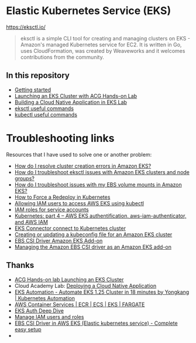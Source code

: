 # Elastic Kubernetes Service (EKS)
https://eksctl.io/
>eksctl is a simple CLI tool for creating and managing clusters on EKS - Amazon's managed Kubernetes service for EC2. It is written in Go, uses CloudFormation, was created by Weaveworks and it welcomes contributions from the community.

## In this repository
- [Getting started](01-getting-started.md)
- [Launching an EKS Cluster with ACG Hands-on Lab](02-create-cluster-on-ACG.md)
- [Building a Cloud Native Application in EKS Lab](04-building-a-cloud-native-application-CA.md)
- [eksctl useful commands](eksctl.md)
- [kubectl useful commands](kubectl.md)

# Troubleshooting links
Resources that I have used to solve one or another problem:
- [How do I resolve cluster creation errors in Amazon EKS?](https://aws.amazon.com/premiumsupport/knowledge-center/eks-cluster-creation-errors/)
- [How do I troubleshoot eksctl issues with Amazon EKS clusters and node groups?](https://aws.amazon.com/premiumsupport/knowledge-center/eks-troubleshoot-eksctl-cluster-node/)
- [How do I troubleshoot issues with my EBS volume mounts in Amazon EKS?](https://aws.amazon.com/premiumsupport/knowledge-center/eks-troubleshoot-ebs-volume-mounts/)
- [How to Force a Redeploy in Kubernetes](https://ataiva.com/how-to-force-a-redeploy-in-kubernetes/)
- [Allowing IAM users to access AWS EKS using kubectl](https://kloudle.com/academy/allowing-iam-users-to-access-aws-eks-using-kubectl/)
- [IAM roles for service accounts](https://docs.aws.amazon.com/eks/latest/userguide/iam-roles-for-service-accounts.html)
- [Kubernetes: part 4 – AWS EKS authentification, aws-iam-authenticator, and AWS IAM](https://dev.to/setevoy/kubernetes-part-4-aws-eks-authentification-aws-iam-authenticator-and-aws-iam-aof)
- [EKS Connector connect to Kubernetes cluster](https://dev.to/aws-builders/eks-connector-connect-to-kubernetes-cluster-4hha)
- [Creating or updating a kubeconfig file for an Amazon EKS cluster](https://docs.aws.amazon.com/eks/latest/userguide/create-kubeconfig.html)
- [EBS CSI Driver Amazon EKS Add-on](https://aws-quickstart.github.io/cdk-eks-blueprints/addons/ebs-csi-driver/)
- [Managing the Amazon EBS CSI driver as an Amazon EKS add-on](https://docs.aws.amazon.com/eks/latest/userguide/managing-ebs-csi.html)

## Thanks
- [ACG Hands-on lab Launching an EKS Cluster](https://learn.acloud.guru/handson/f41da9b7-8408-4499-a605-e4e6870a554f)
- Cloud Academy Lab: [Deploying a Cloud Native Application](https://cloudacademy.com/lab/eks-voteapp/deploying-voteapp/)
- [EKS Automation - Automate EKS 1.25 Cluster in 18 minutes by Yongkang | Kubernetes Automation](https://youtu.be/OUVv4PZhW9c)
- [AWS Container Services | ECR | ECS | EKS | FARGATE](https://youtu.be/TWfzDv_mFvM)
- [EKS Auth Deep Dive](https://dev.to/aws-builders/eks-auth-deep-dive-4fib)
- [Manage IAM users and roles](https://eksctl.io/usage/iam-identity-mappings/)
- [EBS CSI Driver in AWS EKS (Elastic kubernetes service) - Complete easy setup](https://www.youtube.com/watch?v=B0CGyboZnjg)
- 